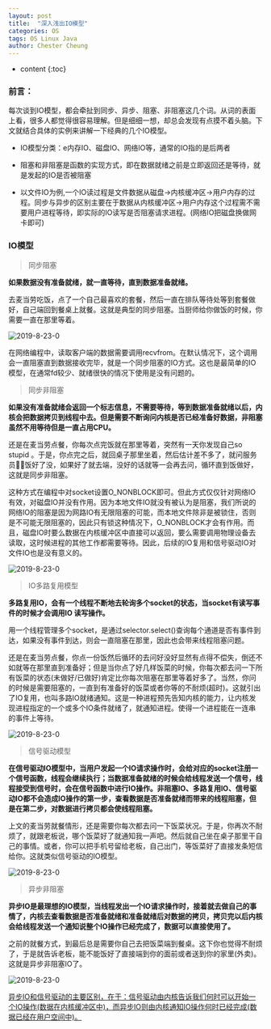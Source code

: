 ```yaml
---
layout: post
title:  "深入浅出IO模型"
categories: OS
tags: OS Linux Java
author: Chester Cheung
---
```


* content
{:toc}

### 前言：

每次谈到IO模型，都会牵扯到同步、异步、阻塞、非阻塞这几个词。从词的表面上看，很多人都觉得很容易理解。但是细细一想，却总会发现有点摸不着头脑。下文就结合具体的实例来讲解一下经典的几个IO模型。

+ IO模型分类：e内存IO、磁盘IO、网络IO等，通常的IO指的是后两者

+ 阻塞和非阻塞是函数的实现方式，即在数据就绪之前是立即返回还是等待，就是发起的IO是否被阻塞

+ 以文件IO为例,一个IO读过程是文件数据从磁盘→内核缓冲区→用户内存的过程。同步与异步的区别主要在于数据从内核缓冲区→用户内存这个过程需不需要用户进程等待，即实际的IO读写是否阻塞请求进程。(网络IO把磁盘换做网卡即可)

### IO模型

> 同步阻塞

**如果数据没有准备就绪，就一直等待，直到数据准备就绪。**

去麦当劳吃饭，点了一个自己最喜欢的套餐，然后一直在排队等待处等到套餐做好，自己端回到餐桌上就餐。这就是典型的同步阻塞。当厨师给你做饭的时候，你需要一直在那里等着。

![2019-8-23-0](https://zhyChesterCheung.github.io/photos/2019-10-4-1.jpg)

在网络编程中，读取客户端的数据需要调用recvfrom。在默认情况下，这个调用会一直阻塞直到数据接收完毕，就是一个同步阻塞的IO方式。这也是最简单的IO模型，在通常fd较少、就绪很快的情况下使用是没有问题的。

> 同步非阻塞

**如果没有准备就绪会返回一个标志信息，不需要等待，等到数据准备就绪以后，内核会把数据拷贝到线程中去。但是需要不断询问内核是否已经准备好数据，非阻塞虽然不用等待但是一直占用CPU。**

还是在麦当劳点餐，你每次点完饭就在那里等着，突然有一天你发现自己so stupid 。于是，你点完之后，就回桌子那里坐着，然后估计差不多了，就问服务员💁‍♂️饭好了没，如果好了就去端，没好的话就等一会再去问，循环直到饭做好，这就是同步非阻塞。

这种方式在编程中对socket设置O_NONBLOCK即可。但此方式仅仅针对网络IO有效，对磁盘IO并没有作用。因为本地文件IO就没有被认为是阻塞，我们所说的网络IO的阻塞是因为网路IO有无限阻塞的可能，而本地文件除非是被锁住，否则是不可能无限阻塞的，因此只有锁这种情况下，O_NONBLOCK才会有作用。而且，磁盘IO时要么数据在内核缓冲区中直接可以返回，要么需要调用物理设备去读取，这时候进程的其他工作都需要等待。因此，后续的IO复用和信号驱动IO对文件IO也是没有意义的。

![2019-8-23-0](https://zhyChesterCheung.github.io/photos/2019-10-4-2.jpg)

> IO多路复用模型

**多路复用IO，会有一个线程不断地去轮询多个socket的状态，当socket有读写事件的时候才会调用IO 读写操作。**

用一个线程管理多个socket，是通过selector.select()查询每个通道是否有事件到达，如果没有事件到达，则会一直阻塞在那里，因此也会带来线程阻塞问题。

还是在麦当劳点餐，你点一份饭然后循环的去问好没好显然有点得不偿失，倒还不如就等在那里直到准备好；但是当你点了好几样饭菜的时候，你每次都去问一下所有饭菜的状态(未做好/已做好)肯定比你每次阻塞在那里等着好多了。当然，你问的时候是需要阻塞的，一直到有准备好的饭菜或者你等的不耐烦(超时)。这就引出了IO复用，也叫多路IO就绪通知。这是一种进程预先告知内核的能力，让内核发现进程指定的一个或多个IO条件就绪了，就通知进程。使得一个进程能在一连串的事件上等待。

![2019-8-23-0](https://zhyChesterCheung.github.io/photos/2019-10-4-3.jpg)

> 信号驱动模型

**在信号驱动IO模型中，当用户发起一个IO请求操作时，会给对应的socket注册一个信号函数，线程会继续执行；当数据准备就绪的时候会给线程发送一个信号，线程接受到信号时，会在信号函数中进行IO操作。非阻塞IO、多路复用IO、信号驱动IO都不会造成IO操作的第一步，查看数据是否准备就绪而带来的线程阻塞，但是在第二步，对数据进行拷贝都会使线程阻塞。**

上文的麦当劳就餐情形，还是需要你每次都去问一下饭菜状况。于是，你再次不耐烦了，就跟老板说，哪个饭菜好了就通知我一声吧。然后就自己坐在桌子那里干自己的事情。或者，你可以把手机号留给老板，自己出门，等饭菜好了直接发条短信给你。这就类似信号驱动的IO模型。

![2019-8-23-0](https://zhyChesterCheung.github.io/photos/2019-10-4-4.jpg)

> 异步非阻塞

**异步IO是最理想的IO模型，当线程发出一个IO请求操作时，接着就去做自己的事情了，内核去查看数据是否准备就绪和准备就绪后对数据的拷贝，拷贝完以后内核会给线程发送一个通知说整个IO操作已经完成了，数据可以直接使用了。**

之前的就餐方式，到最后总是需要你自己去把饭菜端到餐桌。这下你也觉得不耐烦了，于是就告诉老板，能不能饭好了直接端到你的面前或者送到你的家里(外卖)。这就是异步非阻塞IO了。

![2019-8-23-0](https://zhyChesterCheung.github.io/photos/2019-10-4-5.jpg)

<u>异步IO和信号驱动的主要区别，在于：信号驱动由内核告诉我们何时可以开始一个IO操作(数据在内核缓冲区中)，而异步IO则由内核通知IO操作何时已经完成(数据已经在用户空间中)。</u>

